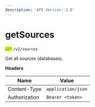 ```yaml
---
description: 'API Version: 2.0'
---
```


# getSources

<mark style="color:green;">`GET`</mark> `/v2/sources`

Get all sources (databases).

**Headers**

| Name          | Value              |
| ------------- | ------------------ |
| Content-Type  | `application/json` |
| Authorization | `Bearer <token>`   |

